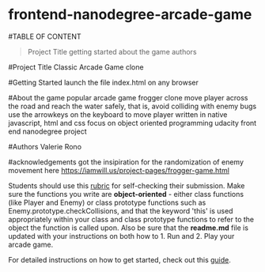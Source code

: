 frontend-nanodegree-arcade-game
===============================

#TABLE OF CONTENT
>Project Title
>getting started
>about the game
>authors

#Project Title
Classic Arcade Game clone

#Getting Started
launch the file index.html on any browser

#About the game
popular arcade game frogger clone
move player across the road and reach the water safely, that is, avoid colliding with enemy bugs
use the arrowkeys on the keyboard to move player
written in native javascript, html and css
focus on object oriented programming
udacity front end nanodegree project

#Authors
Valerie Rono

#acknowledgements
got the insipiration for the randomization of enemy movement here
https://iamwill.us/project-pages/frogger-game.html

Students should use this [rubric](https://review.udacity.com/#!/projects/2696458597/rubric) for self-checking their submission. Make sure the functions you write are **object-oriented** - either class functions (like Player and Enemy) or class prototype functions such as Enemy.prototype.checkCollisions, and that the keyword 'this' is used appropriately within your class and class prototype functions to refer to the object the function is called upon. Also be sure that the **readme.md** file is updated with your instructions on both how to 1. Run and 2. Play your arcade game.

For detailed instructions on how to get started, check out this [guide](https://docs.google.com/document/d/1v01aScPjSWCCWQLIpFqvg3-vXLH2e8_SZQKC8jNO0Dc/pub?embedded=true).
